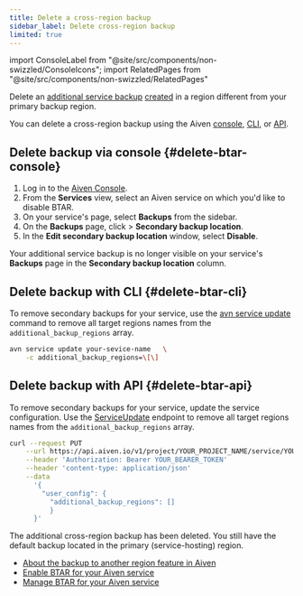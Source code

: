 ```yaml
---
title: Delete a cross-region backup
sidebar_label: Delete cross-region backup
limited: true
---
```


import ConsoleLabel from "@site/src/components/non-swizzled/ConsoleIcons";
import RelatedPages from "@site/src/components/non-swizzled/RelatedPages"

Delete an [additional service backup](/docs/platform/concepts/backup-to-another-region) [created](/docs/platform/howto/btar/enable-backup-to-another-region) in a region different from your primary backup region.

You can delete a cross-region backup using the Aiven [console](#delete-btar-console),
[CLI](#delete-btar-cli), or [API](#delete-btar-api).

## Delete backup via console {#delete-btar-console}

1. Log in to the [Aiven Console](https://console.aiven.io/).
1. From the **Services** view, select an Aiven service on which you'd like to disable BTAR.
1. On your service's page, select **Backups** from the sidebar.
1. On the **Backups** page, click <ConsoleLabel name="actions"/> > **Secondary backup location**.
1. In the **Edit secondary backup location** window, select **Disable**.

Your additional service backup is no longer visible on your service's **Backups** page in
the **Secondary backup location** column.

## Delete backup with CLI {#delete-btar-cli}

To remove secondary backups for your service, use the
[avn service update](/docs/tools/cli/service-cli) command to remove all target regions names
from the `additional_backup_regions` array.

```bash
avn service update your-sevice-name   \
    -c additional_backup_regions=\[\]
```

## Delete backup with API {#delete-btar-api}

To remove secondary backups for your service, update the service configuration. Use the
[ServiceUpdate](https://api.aiven.io/doc/#tag/Service/operation/ServiceUpdate) endpoint
to remove all target regions names from the `additional_backup_regions` array.

```bash
curl --request PUT                                                                  \
    --url https://api.aiven.io/v1/project/YOUR_PROJECT_NAME/service/YOUR_SERVICE_NAME   \
    --header 'Authorization: Bearer YOUR_BEARER_TOKEN'                                  \
    --header 'content-type: application/json'                                           \
    --data
      '{
        "user_config": {
          "additional_backup_regions": []
          }
      }'
```

The additional cross-region backup has been deleted. You still have the default backup
located in the primary (service-hosting) region.

<RelatedPages/>

- [About the backup to another region feature in Aiven](/docs/platform/concepts/backup-to-another-region)
- [Enable BTAR for your Aiven service](/docs/platform/howto/btar/enable-backup-to-another-region)
- [Manage BTAR for your Aiven service](/docs/platform/howto/btar/manage-backup-to-another-region)
